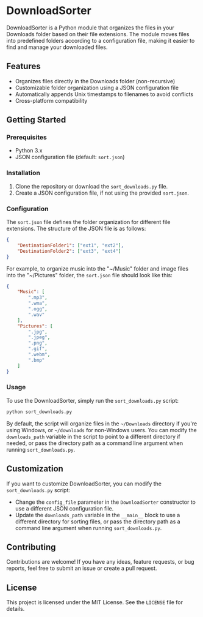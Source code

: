 # DownloadSorter

DownloadSorter is a Python module that organizes the files in your Downloads folder based on their file extensions. The module moves files into predefined folders according to a configuration file, making it easier to find and manage your downloaded files.

## Features

- Organizes files directly in the Downloads folder (non-recursive)
- Customizable folder organization using a JSON configuration file
- Automatically appends Unix timestamps to filenames to avoid conflicts
- Cross-platform compatibility

## Getting Started

### Prerequisites

- Python 3.x
- JSON configuration file (default: `sort.json`)

### Installation

1. Clone the repository or download the `sort_downloads.py` file.
2. Create a JSON configuration file, if not using the provided `sort.json`.

### Configuration

The `sort.json` file defines the folder organization for different file extensions. The structure of the JSON file is as follows:

```json
{
    "DestinationFolder1": ["ext1", "ext2"],
    "DestinationFolder2": ["ext3", "ext4"]
}
```

For example, to organize music into the "~/Music" folder and image files into the "~/Pictures" folder, the `sort.json` file should look like this:

```json
{
    "Music": [
        ".mp3",
        ".wma",
        ".ogg",
        ".wav"
    ],
    "Pictures": [
        ".jpg",
        ".jpeg",
        ".png",
        ".gif",
        ".webm",
        ".bmp"
    ]
}
```

### Usage

To use the DownloadSorter, simply run the `sort_downloads.py` script:

```sh
python sort_downloads.py
```

By default, the script will organize files in the `~/Downloads` directory if you're using Windows, or `~/downloads` for non-Windows users. You can modify the `downloads_path` variable in the script to point to a different directory if needed, or pass the directory path as a command line argument when running `sort_downloads.py`.

## Customization

If you want to customize DownloadSorter, you can modify the `sort_downloads.py` script:

- Change the `config_file` parameter in the `DownloadSorter` constructor to use a different JSON configuration file.
- Update the `downloads_path` variable in the `__main__` block to use a different directory for sorting files, or pass the directory path as a command line argument when running `sort_downloads.py`.

## Contributing

Contributions are welcome! If you have any ideas, feature requests, or bug reports, feel free to submit an issue or create a pull request.

## License

This project is licensed under the MIT License. See the `LICENSE` file for details.